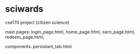 # sciwards
cse170 project (citizen science)

main pages:
login_page.html,
home_page.html,
earn_page.html,
redeem_page.html,

components:
persistant_tab.html



